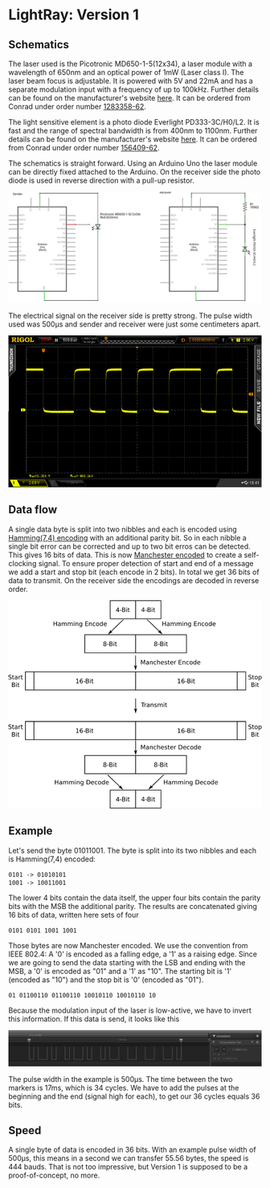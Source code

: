 # LightRay: Version 1

## Schematics

The laser used is the Picotronic MD650-1-5(12x34), a laser module with a wavelength of 650nm and an optical power of 1mW (Laser class I). The laser beam focus is adjustable. It is powered with 5V and 22mA and has a separate modulation input with a frequency of up to 100kHz. Further details can be found on the manufacturer's website [here](https://www.picotronic.de/picopage/en/product/detail/id/2566). It can be ordered from Conrad under order number [1283358-62](https://www.conrad.ch/de/lasermodul-punkt-rot-1-mw-picotronic-md650-1-512x34-1283358.html).

The light sensitive element is a photo diode Everlight PD333-3C/H0/L2. It is fast and the range of spectral bandwidth is from 400nm to 1100nm. Further details can be found on the manufacturer's website [here](http://www.everlight.com/file/ProductFile/PD333-3C-H0-L2.pdf). It can be ordered from Conrad under order number [156409-62](https://www.conrad.ch/de/fotodiode-5-mm-1200-nm-everlight-opto-pd333-3chol2-156409.html).

The schematics is straight forward. Using an Arduino Uno the laser module can be directly fixed attached to the Arduino. On the receiver side the photo diode is used in reverse direction with a pull-up resistor.

![Schematics](schematics.png)

The electrical signal on the receiver side is pretty strong. The pulse width used was 500µs and sender and receiver were just some centimeters apart.

![Receiver Signal](receiver_signal.png)



## Data flow

A single data byte is split into two nibbles and each is encoded using [Hamming(7,4) encoding](https://en.wikipedia.org/wiki/Hamming(7,4)) with an additional parity bit. So in each nibble a single bit error can be corrected and up to two bit erros can be detected. This gives 16 bits of data. This is now [Manchester encoded](https://en.wikipedia.org/wiki/Manchester_code) to create a self-clocking signal. To ensure proper detection of start and end of a message we add a start and stop bit (each encode in 2 bits). In total we get 36 bits of data to transmit. On the receiver side the encodings are decoded in reverse order.

![Data flow](data_flow.png)



## Example

Let's send the byte 01011001. The byte is split into its two nibbles and each is Hamming(7,4) encoded:
```
0101 -> 01010101
1001 -> 10011001
```
The lower 4 bits contain the data itself, the upper four bits contain the parity bits with the MSB the additional parity. The results are concatenated giving 16 bits of data, written here sets of four
```
0101 0101 1001 1001
```
Those bytes are now Manchester encoded. We use the convention from IEEE 802.4: A '0' is encoded as a falling edge, a '1' as a raising edge. Since we are going to send the data starting with the LSB and ending with the MSB, a '0' is encoded as "01" and a '1' as "10". The starting bit is '1' (encoded as "10") and the stop bit is '0' (encoded as "01").
```
01 01100110 01100110 10010110 10010110 10
```
Because the modulation input of the laser is low-active, we have to invert this information. If this data is send, it looks like this

![Signal](signal.png) 

The pulse width in the example is 500µs. The time between the two markers is 17ms, which is 34 cycles. We have to add the pulses at the beginning and the end (signal high for each), to get our 36 cycles equals 36 bits.



## Speed

A single byte of data is encoded in 36 bits. With an example pulse width of 500µs, this means in a second we can transfer 55.56 bytes, the speed is 444 bauds. That is not too impressive, but Version 1 is supposed to be a proof-of-concept, no more.
